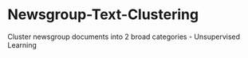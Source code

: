 # Newsgroup-Text-Clustering
Cluster newsgroup documents into 2 broad categories - Unsupervised Learning
